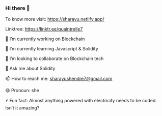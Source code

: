 ### Hi there 👋

To know more visit: https://sharayu.netlify.app/

Linktree: https://linktr.ee/quaintrelle7

🔭 I’m currently working on Blockchain

🌱 I’m currently learning Javascript & Solidity

👯 I’m looking to collaborate on Blockchain tech

💬 Ask me about Solidity

📫 How to reach me: sharayushendre7@gmail.com

😄 Pronoun: she

⚡ Fun fact: Almost anything powered with electricity needs to be coded. Isn’t it amazing?

